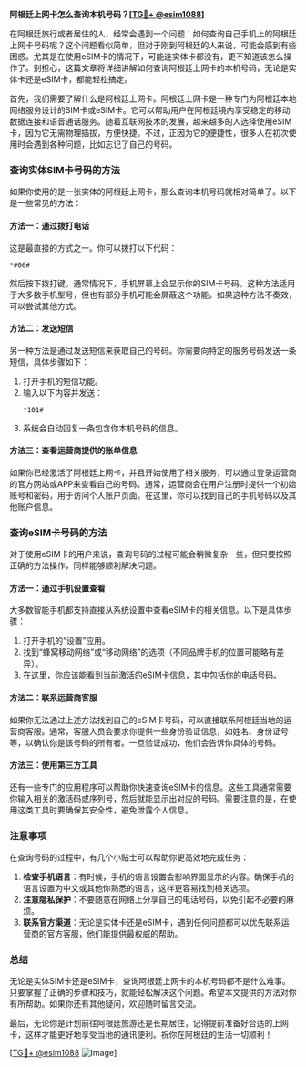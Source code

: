 **阿根廷上网卡怎么查询本机号码？[[TG💪+ @esim1088](https://t.me/s/esim1088)]**

在阿根廷旅行或者居住的人，经常会遇到一个问题：如何查询自己手机上的阿根廷上网卡号码呢？这个问题看似简单，但对于刚到阿根廷的人来说，可能会感到有些困惑。尤其是在使用eSIM卡的情况下，可能连实体卡都没有，更不知道该怎么操作了。别担心，这篇文章将详细讲解如何查询阿根廷上网卡的本机号码，无论是实体卡还是eSIM卡，都能轻松搞定。

首先，我们需要了解什么是阿根廷上网卡。阿根廷上网卡是一种专门为阿根廷本地网络服务设计的SIM卡或eSIM卡。它可以帮助用户在阿根廷境内享受稳定的移动数据连接和语音通话服务。随着互联网技术的发展，越来越多的人选择使用eSIM卡，因为它无需物理插拔，方便快捷。不过，正因为它的便捷性，很多人在初次使用时会遇到各种问题，比如忘记了自己的号码。

### 查询实体SIM卡号码的方法

如果你使用的是一张实体的阿根廷上网卡，那么查询本机号码就相对简单了。以下是一些常见的方法：

#### 方法一：通过拨打电话
这是最直接的方式之一。你可以拨打以下代码：
```
*#06#
```
然后按下拨打键。通常情况下，手机屏幕上会显示你的SIM卡号码。这种方法适用于大多数手机型号，但也有部分手机可能会屏蔽这个功能。如果这种方法不奏效，可以尝试其他方式。

#### 方法二：发送短信
另一种方法是通过发送短信来获取自己的号码。你需要向特定的服务号码发送一条短信，具体步骤如下：
1. 打开手机的短信功能。
2. 输入以下内容并发送：
   ```
   *101#
   ```
3. 系统会自动回复一条包含你本机号码的信息。

#### 方法三：查看运营商提供的账单信息
如果你已经激活了阿根廷上网卡，并且开始使用了相关服务，可以通过登录运营商的官方网站或APP来查看自己的号码。通常，运营商会在用户注册时提供一个初始账号和密码，用于访问个人账户页面。在这里，你可以找到自己的手机号码以及其他账户信息。

### 查询eSIM卡号码的方法

对于使用eSIM卡的用户来说，查询号码的过程可能会稍微复杂一些，但只要按照正确的方法操作，同样能够顺利解决问题。

#### 方法一：通过手机设置查看
大多数智能手机都支持直接从系统设置中查看eSIM卡的相关信息。以下是具体步骤：
1. 打开手机的“设置”应用。
2. 找到“蜂窝移动网络”或“移动网络”的选项（不同品牌手机的位置可能略有差异）。
3. 在这里，你应该能看到当前激活的eSIM卡信息，其中包括你的电话号码。

#### 方法二：联系运营商客服
如果你无法通过上述方法找到自己的eSIM卡号码，可以直接联系阿根廷当地的运营商客服。通常，客服人员会要求你提供一些身份验证信息，如姓名、身份证号等，以确认你是该号码的所有者。一旦验证成功，他们会告诉你具体的号码。

#### 方法三：使用第三方工具
还有一些专门的应用程序可以帮助你快速查询eSIM卡的信息。这些工具通常需要你输入相关的激活码或序列号，然后就能显示出对应的号码。需要注意的是，在使用这类工具时要确保其安全性，避免泄露个人信息。

### 注意事项

在查询号码的过程中，有几个小贴士可以帮助你更高效地完成任务：
1. **检查手机语言**：有时候，手机的语言设置会影响界面显示的内容。确保手机的语言设置为中文或其他你熟悉的语言，这样更容易找到相关选项。
2. **注意隐私保护**：不要随意在网络上分享自己的电话号码，以免引起不必要的麻烦。
3. **联系官方渠道**：无论是实体卡还是eSIM卡，遇到任何问题都可以优先联系运营商的官方客服，他们能提供最权威的帮助。

### 总结

无论是实体SIM卡还是eSIM卡，查询阿根廷上网卡的本机号码都不是什么难事。只要掌握了正确的步骤和技巧，就能轻松解决这个问题。希望本文提供的方法对你有所帮助。如果你还有其他疑问，欢迎随时留言交流。

最后，无论你是计划前往阿根廷旅游还是长期居住，记得提前准备好合适的上网卡，这样才能更好地享受当地的通讯便利。祝你在阿根廷的生活一切顺利！

[[TG💪+ @esim1088](https://t.me/s/esim1088) ![Image](https://i.postimg.cc/4NQfJmqS/Snipaste-2025-05-13-00-14-12.png)]